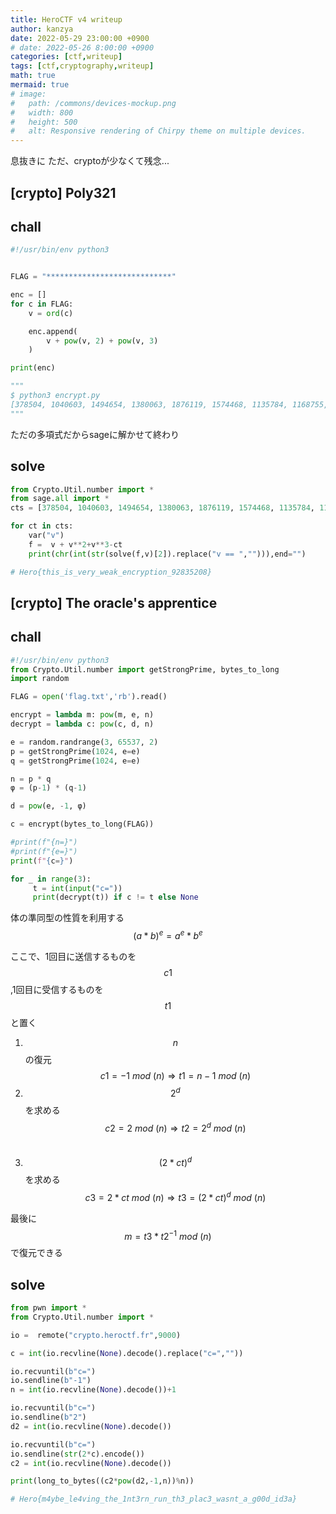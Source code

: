 ```yaml
---
title: HeroCTF v4 writeup
author: kanzya
date: 2022-05-29 23:00:00 +0900
# date: 2022-05-26 8:00:00 +0900
categories: [ctf,writeup]
tags: [ctf,cryptography,writeup]
math: true
mermaid: true
# image:
#   path: /commons/devices-mockup.png
#   width: 800
#   height: 500
#   alt: Responsive rendering of Chirpy theme on multiple devices.
---
```


息抜きに
ただ、cryptoが少なくて残念...


##  \[crypto\] Poly321 

## chall

```python
#!/usr/bin/env python3


FLAG = "****************************"

enc = []
for c in FLAG:
    v = ord(c)

    enc.append(
        v + pow(v, 2) + pow(v, 3)
    )

print(enc)

"""
$ python3 encrypt.py
[378504, 1040603, 1494654, 1380063, 1876119, 1574468, 1135784, 1168755, 1534215, 866495, 1168755, 1534215, 866495, 1657074, 1040603, 1494654, 1786323, 866495, 1699439, 1040603, 922179, 1236599, 866495, 1040603, 1343210, 980199, 1494654, 1786323, 1417584, 1574468, 1168755, 1380063, 1343210, 866495, 188499, 127550, 178808, 135303, 151739, 127550, 112944, 178808, 1968875]
"""
```
ただの多項式だからsageに解かせて終わり

## solve

```python
from Crypto.Util.number import *
from sage.all import *
cts = [378504, 1040603, 1494654, 1380063, 1876119, 1574468, 1135784, 1168755, 1534215, 866495, 1168755, 1534215, 866495, 1657074, 1040603, 1494654, 1786323, 866495, 1699439, 1040603, 922179, 1236599, 866495, 1040603, 1343210, 980199, 1494654, 1786323, 1417584, 1574468, 1168755, 1380063, 1343210, 866495, 188499, 127550, 178808, 135303, 151739, 127550, 112944, 178808, 1968875]

for ct in cts:
    var("v")
    f =  v + v**2+v**3-ct
    print(chr(int(str(solve(f,v)[2]).replace("v == ",""))),end="")

# Hero{this_is_very_weak_encryption_92835208}
```


##  \[crypto\] The oracle's apprentice
## chall

```python
#!/usr/bin/env python3
from Crypto.Util.number import getStrongPrime, bytes_to_long
import random

FLAG = open('flag.txt','rb').read()

encrypt = lambda m: pow(m, e, n)
decrypt = lambda c: pow(c, d, n)

e = random.randrange(3, 65537, 2)
p = getStrongPrime(1024, e=e)
q = getStrongPrime(1024, e=e)

n = p * q
φ = (p-1) * (q-1)

d = pow(e, -1, φ)

c = encrypt(bytes_to_long(FLAG))

#print(f"{n=}")
#print(f"{e=}")
print(f"{c=}")

for _ in range(3):
     t = int(input("c="))
     print(decrypt(t)) if c != t else None

```

体の準同型の性質を利用する
$$(a*b)^e=a^e*b^e$$

ここで、1回目に送信するものを$$c1$$,1回目に受信するものを$$t1$$と置く

1. $$n$$の復元 $$c1=-1 \ mod \ (n) ⇒ t1=n-1 \ mod \ (n)$$
2. $$2^d$$を求める $$c2=2\ mod\ (n) ⇒ t2=2^d \ mod \ (n)$$　
3. $$(2*ct)^d$$を求める $$c3=2*ct \ mod \ (n) ⇒ t3=(2*ct)^d \ mod \ (n)$$


最後に
$$m = t3*t2^{-1} \ mod \ (n)$$で復元できる

## solve

```python
from pwn import *
from Crypto.Util.number import *

io =  remote("crypto.heroctf.fr",9000)

c = int(io.recvline(None).decode().replace("c=",""))

io.recvuntil(b"c=")
io.sendline(b"-1")
n = int(io.recvline(None).decode())+1

io.recvuntil(b"c=")
io.sendline(b"2")
d2 = int(io.recvline(None).decode())

io.recvuntil(b"c=")
io.sendline(str(2*c).encode())
c2 = int(io.recvline(None).decode())

print(long_to_bytes((c2*pow(d2,-1,n))%n))

# Hero{m4ybe_le4ving_the_1nt3rn_run_th3_plac3_wasnt_a_g00d_id3a}

```



